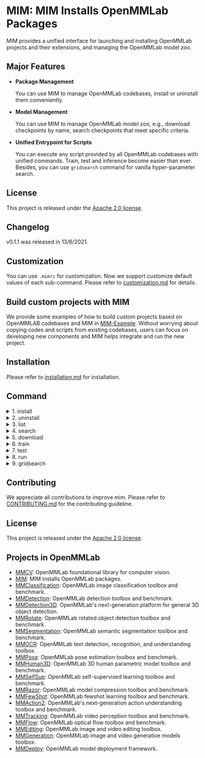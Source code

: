 # MIM: MIM Installs OpenMMLab Packages

MIM provides a unified interface for launching and installing OpenMMLab projects and their extensions, and managing the OpenMMLab model zoo.

## Major Features

- **Package Management**

  You can use MIM to manage OpenMMLab codebases, install or uninstall them conveniently.

- **Model Management**

  You can use MIM to manage OpenMMLab model zoo, e.g., download checkpoints by name, search checkpoints that meet specific criteria.

- **Unified Entrypoint for Scripts**

  You can execute any script provided by all OpenMMLab codebases with unified commands. Train, test and inference become easier than ever. Besides, you can use `gridsearch` command for vanilla hyper-parameter search.

## License

This project is released under the [Apache 2.0 license](LICENSE).

## Changelog

v0.1.1 was released in 13/6/2021.

## Customization

You can use `.mimrc` for customization. Now we support customize default values of each sub-command. Please refer to [customization.md](docs/en/customization.md) for details.

## Build custom projects with MIM

We provide some examples of how to build custom projects based on OpenMMLAB codebases and MIM in [MIM-Example](https://github.com/open-mmlab/mim-example).
Without worrying about copying codes and scripts from existing codebases, users can focus on developing new components and MIM helps integrate and run the new project.

## Installation

Please refer to [installation.md](docs/en/installation.md) for installation.

## Command

<details>
<summary>1. install</summary>

- command

  ```bash
  # install latest version of mmcv-full
  > mim install mmcv-full  # wheel
  # install 1.5.0
  > mim install mmcv-full==1.5.0

  # install latest version of mmcls
  > mim install mmcls
  # install master branch
  > mim install git+https://github.com/open-mmlab/mmclassification.git
  # install local repo
  > git clone https://github.com/open-mmlab/mmclassification.git
  > cd mmclassification
  > mim install .

  # install extension based on OpenMMLab
  mim install git+https://github.com/xxx/mmcls-project.git
  ```

- api

  ```python
  from mim import install

  # install mmcv
  install('mmcv-full')

  # install mmcls will automatically install mmcv if it is not installed
  install('mmcls')

  # install extension based on OpenMMLab
  install('git+https://github.com/xxx/mmcls-project.git')
  ```

</details>

<details>
<summary>2. uninstall</summary>

- command

  ```bash
  # uninstall mmcv
  > mim uninstall mmcv-full

  # uninstall mmcls
  > mim uninstall mmcls
  ```

- api

  ```python
  from mim import uninstall

  # uninstall mmcv
  uninstall('mmcv-full')

  # uninstall mmcls
  uninstall('mmcls)
  ```

</details>

<details>
<summary>3. list</summary>

- command

  ```bash
  > mim list
  > mim list --all
  ```

- api

  ```python
  from mim import list_package

  list_package()
  list_package(True)
  ```

</details>

<details>
<summary>4. search</summary>

- command

  ```bash
  > mim search mmcls
  > mim search mmcls==0.23.0 --remote
  > mim search mmcls --config resnet18_8xb16_cifar10
  > mim search mmcls --model resnet
  > mim search mmcls --dataset cifar-10
  > mim search mmcls --valid-field
  > mim search mmcls --condition 'batch_size>45,epochs>100'
  > mim search mmcls --condition 'batch_size>45 epochs>100'
  > mim search mmcls --condition '128<batch_size<=256'
  > mim search mmcls --sort batch_size epochs
  > mim search mmcls --field epochs batch_size weight
  > mim search mmcls --exclude-field weight paper
  ```

- api

  ```python
  from mim import get_model_info

  get_model_info('mmcls')
  get_model_info('mmcls==0.23.0', local=False)
  get_model_info('mmcls', models=['resnet'])
  get_model_info('mmcls', training_datasets=['cifar-10'])
  get_model_info('mmcls', filter_conditions='batch_size>45,epochs>100')
  get_model_info('mmcls', filter_conditions='batch_size>45 epochs>100')
  get_model_info('mmcls', filter_conditions='128<batch_size<=256')
  get_model_info('mmcls', sorted_fields=['batch_size', 'epochs'])
  get_model_info('mmcls', shown_fields=['epochs', 'batch_size', 'weight'])
  ```

</details>

<details>
<summary>5. download</summary>

- command

  ```bash
  > mim download mmcls --config resnet18_8xb16_cifar10
  > mim download mmcls --config resnet18_8xb16_cifar10 --dest .
  ```

- api

  ```python
  from mim import download

  download('mmcls', ['resnet18_8xb16_cifar10'])
  download('mmcls', ['resnet18_8xb16_cifar10'], check_certificate=False, dest_dir='.')
  ```

</details>

<details>
<summary>6. train</summary>

- command

  ```bash
  # Train models on a single server with CPU by setting `gpus` to 0 and
  # 'launcher' to 'none' (if applicable). The training script of the
  # corresponding codebase will fail if it doesn't support CPU training.
  > mim train mmcls resnet101_b16x8_cifar10.py --work-dir tmp --gpus 0
  # Train models on a single server with one GPU
  > mim train mmcls resnet101_b16x8_cifar10.py --work-dir tmp --gpus 1
  # Train models on a single server with 4 GPUs and pytorch distributed
  > mim train mmcls resnet101_b16x8_cifar10.py --work-dir tmp --gpus 4 \
      --launcher pytorch
  # Train models on a slurm HPC with one 8-GPU node
  > mim train mmcls resnet101_b16x8_cifar10.py --launcher slurm --gpus 8 \
      --gpus-per-node 8 --partition partition_name --work-dir tmp
  # Print help messages of sub-command train
  > mim train -h
  # Print help messages of sub-command train and the training script of mmcls
  > mim train mmcls -h
  ```

- api

  ```python
  from mim import train

  train(repo='mmcls', config='resnet18_8xb16_cifar10.py', gpus=0,
        other_args='--work-dir tmp')
  train(repo='mmcls', config='resnet18_8xb16_cifar10.py', gpus=1,
        other_args='--work-dir tmp')
  train(repo='mmcls', config='resnet18_8xb16_cifar10.py', gpus=4,
        launcher='pytorch', other_args='--work-dir tmp')
  train(repo='mmcls', config='resnet18_8xb16_cifar10.py', gpus=8,
        launcher='slurm', gpus_per_node=8, partition='partition_name',
        other_args='--work-dir tmp')
  ```

</details>

<details>
<summary>7. test</summary>

- command

  ```bash
  # Test models on a single server with 1 GPU, report accuracy
  > mim test mmcls resnet101_b16x8_cifar10.py --checkpoint \
      tmp/epoch_3.pth --gpus 1 --metrics accuracy
  # Test models on a single server with 1 GPU, save predictions
  > mim test mmcls resnet101_b16x8_cifar10.py --checkpoint \
      tmp/epoch_3.pth --gpus 1 --out tmp.pkl
  # Test models on a single server with 4 GPUs, pytorch distributed,
  # report accuracy
  > mim test mmcls resnet101_b16x8_cifar10.py --checkpoint \
      tmp/epoch_3.pth --gpus 4 --launcher pytorch --metrics accuracy
  # Test models on a slurm HPC with one 8-GPU node, report accuracy
  > mim test mmcls resnet101_b16x8_cifar10.py --checkpoint \
      tmp/epoch_3.pth --gpus 8 --metrics accuracy --partition \
      partition_name --gpus-per-node 8 --launcher slurm
  # Print help messages of sub-command test
  > mim test -h
  # Print help messages of sub-command test and the testing script of mmcls
  > mim test mmcls -h
  ```

- api

  ```python
  from mim import test
  test(repo='mmcls', config='resnet101_b16x8_cifar10.py',
       checkpoint='tmp/epoch_3.pth', gpus=1, other_args='--metrics accuracy')
  test(repo='mmcls', config='resnet101_b16x8_cifar10.py',
       checkpoint='tmp/epoch_3.pth', gpus=1, other_args='--out tmp.pkl')
  test(repo='mmcls', config='resnet101_b16x8_cifar10.py',
       checkpoint='tmp/epoch_3.pth', gpus=4, launcher='pytorch',
       other_args='--metrics accuracy')
  test(repo='mmcls', config='resnet101_b16x8_cifar10.py',
       checkpoint='tmp/epoch_3.pth', gpus=8, partition='partition_name',
       launcher='slurm', gpus_per_node=8, other_args='--metrics accuracy')
  ```

</details>

<details>
<summary>8. run</summary>

- command

  ```bash
  # Get the Flops of a model
  > mim run mmcls get_flops resnet101_b16x8_cifar10.py
  # Publish a model
  > mim run mmcls publish_model input.pth output.pth
  # Train models on a slurm HPC with one GPU
  > srun -p partition --gres=gpu:1 mim run mmcls train \
      resnet101_b16x8_cifar10.py --work-dir tmp
  # Test models on a slurm HPC with one GPU, report accuracy
  > srun -p partition --gres=gpu:1 mim run mmcls test \
      resnet101_b16x8_cifar10.py tmp/epoch_3.pth --metrics accuracy
  # Print help messages of sub-command run
  > mim run -h
  # Print help messages of sub-command run, list all available scripts in
  # codebase mmcls
  > mim run mmcls -h
  # Print help messages of sub-command run, print the help message of
  # training script in mmcls
  > mim run mmcls train -h
  ```

- api

  ```python
  from mim import run

  run(repo='mmcls', command='get_flops',
      other_args='resnet101_b16x8_cifar10.py')
  run(repo='mmcls', command='publish_model',
      other_args='input.pth output.pth')
  run(repo='mmcls', command='train',
      other_args='resnet101_b16x8_cifar10.py --work-dir tmp')
  run(repo='mmcls', command='test',
      other_args='resnet101_b16x8_cifar10.py tmp/epoch_3.pth --metrics accuracy')
  ```

</details>

<details>
<summary>9. gridsearch</summary>

- command

  ```bash
  # Parameter search on a single server with CPU by setting `gpus` to 0 and
  # 'launcher' to 'none' (if applicable). The training script of the
  # corresponding codebase will fail if it doesn't support CPU training.
  > mim gridsearch mmcls resnet101_b16x8_cifar10.py --work-dir tmp --gpus 0 \
      --search-args '--optimizer.lr 1e-2 1e-3'
  # Parameter search with on a single server with one GPU, search learning
  # rate
  > mim gridsearch mmcls resnet101_b16x8_cifar10.py --work-dir tmp --gpus 1 \
      --search-args '--optimizer.lr 1e-2 1e-3'
  # Parameter search with on a single server with one GPU, search
  # weight_decay
  > mim gridsearch mmcls resnet101_b16x8_cifar10.py --work-dir tmp --gpus 1 \
      --search-args '--optimizer.weight_decay 1e-3 1e-4'
  # Parameter search with on a single server with one GPU, search learning
  # rate and weight_decay
  > mim gridsearch mmcls resnet101_b16x8_cifar10.py --work-dir tmp --gpus 1 \
      --search-args '--optimizer.lr 1e-2 1e-3 --optimizer.weight_decay 1e-3 \
      1e-4'
  # Parameter search on a slurm HPC with one 8-GPU node, search learning
  # rate and weight_decay
  > mim gridsearch mmcls resnet101_b16x8_cifar10.py --work-dir tmp --gpus 8 \
      --partition partition_name --gpus-per-node 8 --launcher slurm \
      --search-args '--optimizer.lr 1e-2 1e-3 --optimizer.weight_decay 1e-3 \
      1e-4'
  # Parameter search on a slurm HPC with one 8-GPU node, search learning
  # rate and weight_decay, max parallel jobs is 2
  > mim gridsearch mmcls resnet101_b16x8_cifar10.py --work-dir tmp --gpus 8 \
      --partition partition_name --gpus-per-node 8 --launcher slurm \
      --max-jobs 2 --search-args '--optimizer.lr 1e-2 1e-3 \
      --optimizer.weight_decay 1e-3 1e-4'
  # Print the help message of sub-command search
  > mim gridsearch -h
  # Print the help message of sub-command search and the help message of the
  # training script of codebase mmcls
  > mim gridsearch mmcls -h
  ```

- api

  ```python
  from mim import gridsearch

  gridsearch(repo='mmcls', config='resnet101_b16x8_cifar10.py', gpus=0,
             search_args='--optimizer.lr 1e-2 1e-3',
             other_args='--work-dir tmp')
  gridsearch(repo='mmcls', config='resnet101_b16x8_cifar10.py', gpus=1,
             search_args='--optimizer.lr 1e-2 1e-3',
             other_args='--work-dir tmp')
  gridsearch(repo='mmcls', config='resnet101_b16x8_cifar10.py', gpus=1,
             search_args='--optimizer.weight_decay 1e-3 1e-4',
             other_args='--work-dir tmp')
  gridsearch(repo='mmcls', config='resnet101_b16x8_cifar10.py', gpus=1,
             search_args='--optimizer.lr 1e-2 1e-3 --optimizer.weight_decay'
                         '1e-3 1e-4',
             other_args='--work-dir tmp')
  gridsearch(repo='mmcls', config='resnet101_b16x8_cifar10.py', gpus=8,
             partition='partition_name', gpus_per_node=8, launcher='slurm',
             search_args='--optimizer.lr 1e-2 1e-3 --optimizer.weight_decay'
                         ' 1e-3 1e-4',
             other_args='--work-dir tmp')
  gridsearch(repo='mmcls', config='resnet101_b16x8_cifar10.py', gpus=8,
             partition='partition_name', gpus_per_node=8, launcher='slurm',
             max_workers=2,
             search_args='--optimizer.lr 1e-2 1e-3 --optimizer.weight_decay'
                         ' 1e-3 1e-4',
             other_args='--work-dir tmp')
  ```

</details>

## Contributing

We appreciate all contributions to improve mim. Please refer to [CONTRIBUTING.md](https://github.com/open-mmlab/mmcv/blob/master/CONTRIBUTING.md) for the contributing guideline.

## License

This project is released under the [Apache 2.0 license](LICENSE).

## Projects in OpenMMLab

- [MMCV](https://github.com/open-mmlab/mmcv): OpenMMLab foundational library for computer vision.
- [MIM](https://github.com/open-mmlab/mim): MIM installs OpenMMLab packages.
- [MMClassification](https://github.com/open-mmlab/mmclassification): OpenMMLab image classification toolbox and benchmark.
- [MMDetection](https://github.com/open-mmlab/mmdetection): OpenMMLab detection toolbox and benchmark.
- [MMDetection3D](https://github.com/open-mmlab/mmdetection3d): OpenMMLab's next-generation platform for general 3D object detection.
- [MMRotate](https://github.com/open-mmlab/mmrotate): OpenMMLab rotated object detection toolbox and benchmark.
- [MMSegmentation](https://github.com/open-mmlab/mmsegmentation): OpenMMLab semantic segmentation toolbox and benchmark.
- [MMOCR](https://github.com/open-mmlab/mmocr): OpenMMLab text detection, recognition, and understanding toolbox.
- [MMPose](https://github.com/open-mmlab/mmpose): OpenMMLab pose estimation toolbox and benchmark.
- [MMHuman3D](https://github.com/open-mmlab/mmhuman3d): OpenMMLab 3D human parametric model toolbox and benchmark.
- [MMSelfSup](https://github.com/open-mmlab/mmselfsup): OpenMMLab self-supervised learning toolbox and benchmark.
- [MMRazor](https://github.com/open-mmlab/mmrazor): OpenMMLab model compression toolbox and benchmark.
- [MMFewShot](https://github.com/open-mmlab/mmfewshot): OpenMMLab fewshot learning toolbox and benchmark.
- [MMAction2](https://github.com/open-mmlab/mmaction2): OpenMMLab's next-generation action understanding toolbox and benchmark.
- [MMTracking](https://github.com/open-mmlab/mmtracking): OpenMMLab video perception toolbox and benchmark.
- [MMFlow](https://github.com/open-mmlab/mmflow): OpenMMLab optical flow toolbox and benchmark.
- [MMEditing](https://github.com/open-mmlab/mmediting): OpenMMLab image and video editing toolbox.
- [MMGeneration](https://github.com/open-mmlab/mmgeneration): OpenMMLab image and video generative models toolbox.
- [MMDeploy](https://github.com/open-mmlab/mmdeploy): OpenMMLab model deployment framework.
